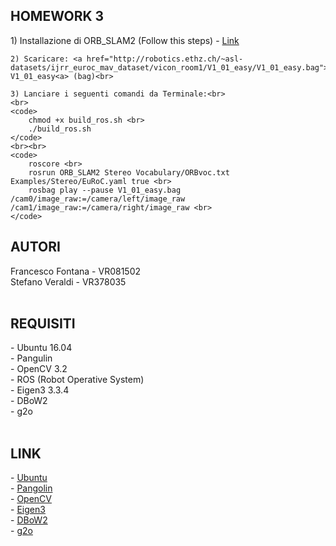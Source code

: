 
<h2><strong> HOMEWORK 3 </strong></h2>
<p>
	1) Installazione di ORB_SLAM2 (Follow this steps) - <a href="https://github.com/raulmur/ORB_SLAM2">Link</a> <br>

	2) Scaricare: <a href="http://robotics.ethz.ch/~asl-datasets/ijrr_euroc_mav_dataset/vicon_room1/V1_01_easy/V1_01_easy.bag"> V1_01_easy<a> (bag)<br>

	3) Lanciare i seguenti comandi da Terminale:<br>
	<br>
	<code>
		chmod +x build_ros.sh <br>
		./build_ros.sh
	</code>
	<br><br>
	<code>
		roscore <br>
		rosrun ORB_SLAM2 Stereo Vocabulary/ORBvoc.txt Examples/Stereo/EuRoC.yaml true <br>
		rosbag play --pause V1_01_easy.bag /cam0/image_raw:=/camera/left/image_raw /cam1/image_raw:=/camera/right/image_raw <br>
	</code>

</p>


<h2><strong> AUTORI </strong> <br></h2>
Francesco Fontana - VR081502   <br>
Stefano Veraldi - VR378035 <br> <br>

<h2><strong>REQUISITI</strong> <br></h2>
- Ubuntu 16.04 <br>
- Pangulin <br>
- OpenCV 3.2 <br>
- ROS (Robot Operative System) <br>
- Eigen3 3.3.4 <br>
- DBoW2 <br>
- g2o <br>
<br>

<h2><strong>LINK</strong></h2>
- <a href="https://www.ubuntu-it.org/download">Ubuntu</a><br>
- <a href="https://github.com/stevenlovegrove/Pangolin">Pangolin</a><br>
- <a href="https://opencv.org/releases.html">OpenCV</a><br> 
- <a href="http://eigen.tuxfamily.org/index.php?title=Main_Page">Eigen3</a><br> 
- <a href="https://github.com/dorian3d/DBoW2">DBoW2</a><br> 
- <a href="https://github.com/RainerKuemmerle/g2o">g2o</a><br> 
